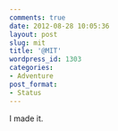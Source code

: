 ```yaml
---
comments: true
date: 2012-08-28 10:05:36
layout: post
slug: mit
title: '@MIT'
wordpress_id: 1303
categories:
- Adventure
post_format:
- Status
---
```


I made it.
